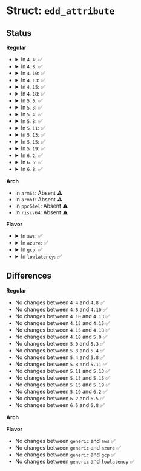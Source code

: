 # Struct: <code>edd_attribute</code>

## Status
<b>Regular</b>
<ul>
<li>
<details>
<summary>In <code>4.4</code>: ✅</summary>

```c
struct edd_attribute {
    struct attribute attr;
    ssize_t (*show)(struct edd_device *, char *);
    int (*test)(struct edd_device *);
};
```
</details>
</li>
<li>
<details>
<summary>In <code>4.8</code>: ✅</summary>

```c
struct edd_attribute {
    struct attribute attr;
    ssize_t (*show)(struct edd_device *, char *);
    int (*test)(struct edd_device *);
};
```
</details>
</li>
<li>
<details>
<summary>In <code>4.10</code>: ✅</summary>

```c
struct edd_attribute {
    struct attribute attr;
    ssize_t (*show)(struct edd_device *, char *);
    int (*test)(struct edd_device *);
};
```
</details>
</li>
<li>
<details>
<summary>In <code>4.13</code>: ✅</summary>

```c
struct edd_attribute {
    struct attribute attr;
    ssize_t (*show)(struct edd_device *, char *);
    int (*test)(struct edd_device *);
};
```
</details>
</li>
<li>
<details>
<summary>In <code>4.15</code>: ✅</summary>

```c
struct edd_attribute {
    struct attribute attr;
    ssize_t (*show)(struct edd_device *, char *);
    int (*test)(struct edd_device *);
};
```
</details>
</li>
<li>
<details>
<summary>In <code>4.18</code>: ✅</summary>

```c
struct edd_attribute {
    struct attribute attr;
    ssize_t (*show)(struct edd_device *, char *);
    int (*test)(struct edd_device *);
};
```
</details>
</li>
<li>
<details>
<summary>In <code>5.0</code>: ✅</summary>

```c
struct edd_attribute {
    struct attribute attr;
    ssize_t (*show)(struct edd_device *, char *);
    int (*test)(struct edd_device *);
};
```
</details>
</li>
<li>
<details>
<summary>In <code>5.3</code>: ✅</summary>

```c
struct edd_attribute {
    struct attribute attr;
    ssize_t (*show)(struct edd_device *, char *);
    int (*test)(struct edd_device *);
};
```
</details>
</li>
<li>
<details>
<summary>In <code>5.4</code>: ✅</summary>

```c
struct edd_attribute {
    struct attribute attr;
    ssize_t (*show)(struct edd_device *, char *);
    int (*test)(struct edd_device *);
};
```
</details>
</li>
<li>
<details>
<summary>In <code>5.8</code>: ✅</summary>

```c
struct edd_attribute {
    struct attribute attr;
    ssize_t (*show)(struct edd_device *, char *);
    int (*test)(struct edd_device *);
};
```
</details>
</li>
<li>
<details>
<summary>In <code>5.11</code>: ✅</summary>

```c
struct edd_attribute {
    struct attribute attr;
    ssize_t (*show)(struct edd_device *, char *);
    int (*test)(struct edd_device *);
};
```
</details>
</li>
<li>
<details>
<summary>In <code>5.13</code>: ✅</summary>

```c
struct edd_attribute {
    struct attribute attr;
    ssize_t (*show)(struct edd_device *, char *);
    int (*test)(struct edd_device *);
};
```
</details>
</li>
<li>
<details>
<summary>In <code>5.15</code>: ✅</summary>

```c
struct edd_attribute {
    struct attribute attr;
    ssize_t (*show)(struct edd_device *, char *);
    int (*test)(struct edd_device *);
};
```
</details>
</li>
<li>
<details>
<summary>In <code>5.19</code>: ✅</summary>

```c
struct edd_attribute {
    struct attribute attr;
    ssize_t (*show)(struct edd_device *, char *);
    int (*test)(struct edd_device *);
};
```
</details>
</li>
<li>
<details>
<summary>In <code>6.2</code>: ✅</summary>

```c
struct edd_attribute {
    struct attribute attr;
    ssize_t (*show)(struct edd_device *, char *);
    int (*test)(struct edd_device *);
};
```
</details>
</li>
<li>
<details>
<summary>In <code>6.5</code>: ✅</summary>

```c
struct edd_attribute {
    struct attribute attr;
    ssize_t (*show)(struct edd_device *, char *);
    int (*test)(struct edd_device *);
};
```
</details>
</li>
<li>
<details>
<summary>In <code>6.8</code>: ✅</summary>

```c
struct edd_attribute {
    struct attribute attr;
    ssize_t (*show)(struct edd_device *, char *);
    int (*test)(struct edd_device *);
};
```
</details>
</li>
</ul>
<b>Arch</b>
<ul>
<li>
In <code>arm64</code>: Absent ⚠️
</li>
<li>
In <code>armhf</code>: Absent ⚠️
</li>
<li>
In <code>ppc64el</code>: Absent ⚠️
</li>
<li>
In <code>riscv64</code>: Absent ⚠️
</li>
</ul>
<b>Flavor</b>
<ul>
<li>
<details>
<summary>In <code>aws</code>: ✅</summary>

```c
struct edd_attribute {
    struct attribute attr;
    ssize_t (*show)(struct edd_device *, char *);
    int (*test)(struct edd_device *);
};
```
</details>
</li>
<li>
<details>
<summary>In <code>azure</code>: ✅</summary>

```c
struct edd_attribute {
    struct attribute attr;
    ssize_t (*show)(struct edd_device *, char *);
    int (*test)(struct edd_device *);
};
```
</details>
</li>
<li>
<details>
<summary>In <code>gcp</code>: ✅</summary>

```c
struct edd_attribute {
    struct attribute attr;
    ssize_t (*show)(struct edd_device *, char *);
    int (*test)(struct edd_device *);
};
```
</details>
</li>
<li>
<details>
<summary>In <code>lowlatency</code>: ✅</summary>

```c
struct edd_attribute {
    struct attribute attr;
    ssize_t (*show)(struct edd_device *, char *);
    int (*test)(struct edd_device *);
};
```
</details>
</li>
</ul>

## Differences
<b>Regular</b>
<ul>
<li>
No changes between <code>4.4</code> and <code>4.8</code> ✅
</li>
<li>
No changes between <code>4.8</code> and <code>4.10</code> ✅
</li>
<li>
No changes between <code>4.10</code> and <code>4.13</code> ✅
</li>
<li>
No changes between <code>4.13</code> and <code>4.15</code> ✅
</li>
<li>
No changes between <code>4.15</code> and <code>4.18</code> ✅
</li>
<li>
No changes between <code>4.18</code> and <code>5.0</code> ✅
</li>
<li>
No changes between <code>5.0</code> and <code>5.3</code> ✅
</li>
<li>
No changes between <code>5.3</code> and <code>5.4</code> ✅
</li>
<li>
No changes between <code>5.4</code> and <code>5.8</code> ✅
</li>
<li>
No changes between <code>5.8</code> and <code>5.11</code> ✅
</li>
<li>
No changes between <code>5.11</code> and <code>5.13</code> ✅
</li>
<li>
No changes between <code>5.13</code> and <code>5.15</code> ✅
</li>
<li>
No changes between <code>5.15</code> and <code>5.19</code> ✅
</li>
<li>
No changes between <code>5.19</code> and <code>6.2</code> ✅
</li>
<li>
No changes between <code>6.2</code> and <code>6.5</code> ✅
</li>
<li>
No changes between <code>6.5</code> and <code>6.8</code> ✅
</li>
</ul>
<b>Arch</b>
<ul>
</ul>
<b>Flavor</b>
<ul>
<li>
No changes between <code>generic</code> and <code>aws</code> ✅
</li>
<li>
No changes between <code>generic</code> and <code>azure</code> ✅
</li>
<li>
No changes between <code>generic</code> and <code>gcp</code> ✅
</li>
<li>
No changes between <code>generic</code> and <code>lowlatency</code> ✅
</li>
</ul>
